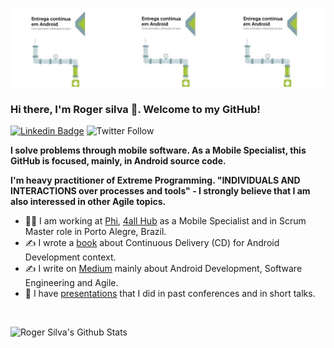 ![Cover](https://github.com/orogersilva/orogersilva/blob/master/images/mybook.jpg)

### Hi there, I'm Roger silva 👋. Welcome to my GitHub!

[![Linkedin Badge](https://img.shields.io/badge/-Add&nbsp;Me-blue?style=flat-square&logo=Linkedin&logoColor=white&link=https://www.linkedin.com/in/orogersilva/)](https://www.linkedin.com/in/orogersilva/)
![Twitter Follow](https://img.shields.io/twitter/follow/orogersilva?&style=social)

**I solve problems through mobile software. As a Mobile Specialist, this GitHub is focused, mainly, in Android source code.** 

**I'm heavy practitioner of Extreme Programming. "INDIVIDUALS AND INTERACTIONS over processes and tools" - I strongly believe that I am also interessed in other Agile topics.**

* 👨‍💻 I am working at [Phi](https://www.linkedin.com/company/somosaphi/), [4all Hub](https://www.linkedin.com/company/4all/) as a Mobile Specialist and in Scrum Master role in Porto Alegre, Brazil.
* ✍ I wrote a [book](https://www.casadocodigo.com.br/products/livro-entrega-continua-android) about Continuous Delivery (CD) for Android Development context.
* ✍ I write on [Medium](https://medium.com/@orogersilva) mainly about Android Development, Software Engineering and Agile.
* 🎤 I have [presentations](https://speakerdeck.com/orogersilva) that I did in past conferences and in short talks.

<br />

![Roger Silva's Github Stats](https://github-readme-stats.vercel.app/api?username=orogersilva&count_private=true)